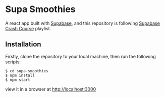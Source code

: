 # Supa Smoothies

A react app built with [Supabase](https://supabase.com/), and this repository is following [Supabase Crash Course](https://www.youtube.com/playlist?list=PL4cUxeGkcC9hUb6sHthUEwG7r9VDPBMKO) playlist.

## Installation

Firstly, clone the repository to your local machine, then run the following scripts:

```shell
$ cd supa-smoothies
$ npm install
$ npm start
```

view it in a browser at [http://localhost:3000](http://localhost:3000/)
